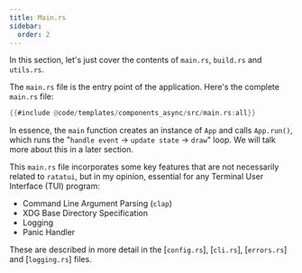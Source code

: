 ```yaml
---
title: Main.rs
sidebar:
  order: 2
---
```


In this section, let's just cover the contents of `main.rs`, `build.rs` and `utils.rs`.

The `main.rs` file is the entry point of the application. Here's the complete `main.rs` file:

```rust
{{#include @code/templates/components_async/src/main.rs:all}}
```

In essence, the `main` function creates an instance of `App` and calls `App.run()`, which runs the
"`handle event` -> `update state` -> `draw`" loop. We will talk more about this in a later section.

This `main.rs` file incorporates some key features that are not necessarily related to `ratatui`,
but in my opinion, essential for any Terminal User Interface (TUI) program:

- Command Line Argument Parsing (`clap`)
- XDG Base Directory Specification
- Logging
- Panic Handler

These are described in more detail in the [`config.rs`], [`cli.rs`], [`errors.rs`] and
[`logging.rs`] files.
